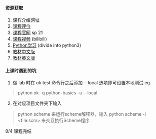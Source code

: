 #### 资源获取
1. [课程介绍网址](https://csdiy.wiki/%E7%BC%96%E7%A8%8B%E5%85%A5%E9%97%A8/CS61A/)
2. [课程评价](https://conanhujinming.github.io/comments-for-awesome-courses/%E8%AE%A1%E7%AE%97%E6%9C%BA%E5%AF%BC%E8%AE%BA/UC%20BerkeleyCS61A%E8%AE%A1%E7%AE%97%E6%9C%BA%E7%A8%8B%E5%BA%8F%E7%9A%84%E6%9E%84%E9%80%A0%E4%B8%8E%E8%A7%A3%E9%87%8A/)
3. [课程官网](https://inst.eecs.berkeley.edu/~cs61a/sp21/) sp 21
4. [课程视频](https://www.bilibili.com/video/BV1v64y1Q78o?p=1&vd_source=810e3dc9707586eb86e45ed37548b720) (bilibili)
5. [Python学习](https://www.woodpecker.org.cn/diveintopython3/) (divide into python3)
6. [教材中文版](https://wizardforcel.gitbooks.io/sicp-py/content/) 
7. [教材英文版](http://composingprograms.com/)

#### 上课时遇到的坑
1. 做 lab 时在 ok test 命令行之后添加 --local 选项即可设置本地测试
eg.
> python ok -q python-basics -u --local
2. 在对应项目文件夹下输入
> python scheme
来运行scheme解释器，输入
> python scheme -i <file.scm>
来交互执行Scheme程序

8/4 课程完结